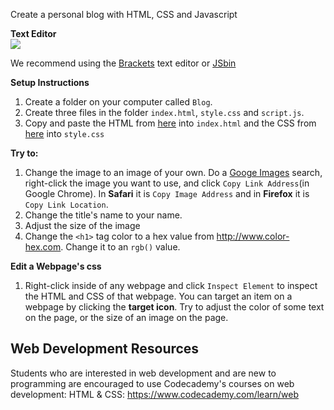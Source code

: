 Create a personal blog with HTML, CSS and Javascript

**Text Editor**  
![](http://corlan.org/wp-content/uploads/2013/06/brackets.png)

We recommend using the [Brackets](http://brackets.io) text editor or [JSbin](http://jsbin.com/nurohudabe/edit?html,css,output)

**Setup Instructions**

1. Create a folder on your computer called `Blog`.
2. Create three files in the folder `index.html`, `style.css` and `script.js`.
3. Copy and paste the HTML from [here](https://github.com/TutorialDoctor/Programming-Language-Tutorials/blob/master/Web%20Development/projects/Blog/index.html) into `index.html` and the CSS from 
[here](https://github.com/TutorialDoctor/Programming-Language-Tutorials/blob/master/Web%20Development/projects/Blog/style.css) into `style.css`

**Try to:**

1. Change the image to an image of your own. Do a [Googe Images](https://images.google.com) search, right-click the image you want to use, and click `Copy Link Address`(in Google Chrome). In **Safari** it is `Copy Image Address` and in **Firefox** it is `Copy Link Location`.
2. Change the title's name to your name.
3. Adjust the size of the image
4. Change the `<h1>` tag color to a hex value from http://www.color-hex.com. Change it to an `rgb()` value.

**Edit a Webpage's css**

1. Right-click inside of any webpage and click `Inspect Element` to inspect the HTML and CSS of that webpage. You can target an item on a webpage by clicking the **target icon**. Try to adjust the color of some text on the page, or the size of an image on the page.

## Web Development Resources
Students who are interested in web development and are new to programming are encouraged to use Codecademy's courses on web development:
HTML & CSS: <https://www.codecademy.com/learn/web> 
